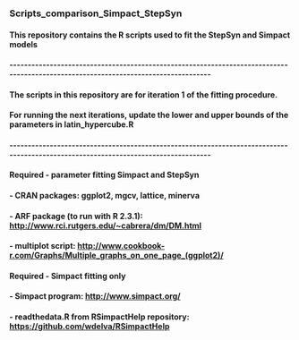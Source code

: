 ### Scripts_comparison_Simpact_StepSyn

#### This repository contains the R scripts used to fit the StepSyn and Simpact models 
#### -----------------------------------------------------------------------------------------------------------------------------------
#### The scripts in this repository are for iteration 1 of the fitting procedure.
#### For running the next iterations, update the lower and upper bounds of the parameters in latin_hypercube.R
#### -----------------------------------------------------------------------------------------------------------------------------------
#### Required - parameter fitting Simpact and StepSyn
#### - CRAN packages: ggplot2, mgcv, lattice, minerva
#### - ARF package (to run with R 2.3.1): http://www.rci.rutgers.edu/~cabrera/dm/DM.html
#### - multiplot script: http://www.cookbook-r.com/Graphs/Multiple_graphs_on_one_page_(ggplot2)/
#### Required - Simpact fitting only
#### - Simpact program: http://www.simpact.org/
#### - readthedata.R from RSimpactHelp repository: https://github.com/wdelva/RSimpactHelp
































